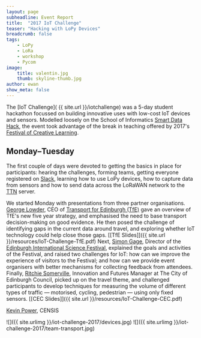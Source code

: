 ```yaml
---
layout: page
subheadline: Event Report
title:  "2017 IoT Challenge"
teaser: "Hacking with LoPy Devices"
breadcrumb: false
tags:
    - LoPy
    - LoRa
    - workshop
    - Pycom
image:
    title: valentin.jpg
    thumb: skyline-thumb.jpg
author: ewan
show_meta: false
---
```

The [IoT Challenge]( {{ site.url }}/iotchallenge) was a 5-day student hackathon focussed on building innovative uses with low-cost IoT devices and sensors. Modelled loosely on the School of Informatics [Smart Data Hack](http://smartdatahack.org), the event took advantage of the break in teaching offered by 2017's [Festival of Creative Learning](http://www.festivalofcreativelearning.ed.ac.uk). 

## Monday&ndash;Tuesday

The first couple of days were devoted to getting the basics in place for participants: hearing the challenges, forming teams, getting everyone registered on [Slack](https://slack.com), learning how to use LoPy devices, how to capture data from sensors and how to send data across the LoRaWAN network to the [TTN](https://www.thethingsnetwork.org) server. 

We started Monday with presentations from three partner organisations. [George Lowder](https://www.linkedin.com/in/george-lowder-mbe-6b343919/), CEO of [Transport for Edinburgh (TfE)](http://transportforedinburgh.com) gave an overview of TfE's new five year strategy, and emphasised the need to base transport decision-making on good evidence. He then posed the challenge of identifying gaps in the current data around travel, and exploring whether IoT technology could help close those gaps. [[TfE Slides]]({{ site.url }}/resources/IoT-Challenge-TfE.pdf) Next, [Simon Gage](http://www.chem.ed.ac.uk/about-us/tercentenary/tercentenary-events/tercentenary-graduation-ceremony/dr-simon-gage), Director of the [Edinburgh International Science Festival](http://www.sciencefestival.co.uk/), explained the goals and activities of the Festival, and raised two challenges for IoT: how can we improve the experience of visitors to the Festival; and how can we provide event organisers with better mechanisms for collecting feedback from attendees. Finally, [Ritchie Somerville](https://www.linkedin.com/in/ritchie-somerville-a1607910/), Innovation and Futures Manager at The City of Edinburgh Council, picked up on the travel theme, and challenged participants to develop techniques for measuring the volume of different types of traffic &mdash; motorised, cycling, pedestrian &mdash; using only fixed sensors. [[CEC Slides]]({{ site.url }}/resources/IoT-Challenge-CEC.pdf)

[Kevin Power](http://censis.org.uk/about/team/technical/kevin-power/), CENSIS

![]({{ site.urlimg }}/iot-challenge-2017/devices.jpg)
![]({{ site.urlimg }}/iot-challenge-2017/team-transport.jpg)


